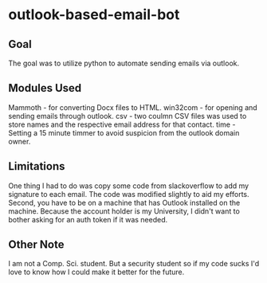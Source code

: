 # outlook-based-email-bot

## Goal

The goal was to utilize python to automate sending emails via outlook. 

## Modules Used

Mammoth - for converting Docx files to HTML.
win32com - for opening and sending emails through outlook.
csv - two coulmn CSV files was used to store names and the respective email address for that contact. 
time - Setting a 15 minute timmer to avoid suspicion from the outlook domain owner.

## Limitations

One thing I had to do was copy some code from slackoverflow to add my signature to each email. 
The code was modified slightly to aid my efforts. Second, you have to be on a machine that has Outlook installed
on the machine. Because the account holder is my University, I didn't want to bother asking for an auth token if it was
needed.

## Other Note

I am not a Comp. Sci. student. But a security student so if my code sucks I'd love to know how I could make it better for the future.
